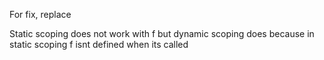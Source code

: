 For fix, replace 




Static scoping does not work with f but dynamic scoping does because in static scoping f isnt defined when its called